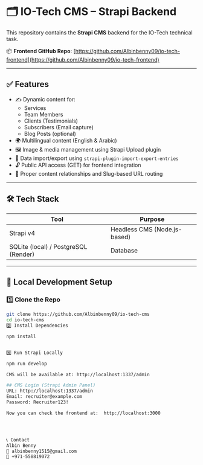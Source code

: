 # 🗂 IO-Tech CMS – Strapi Backend

This repository contains the **Strapi CMS** backend for the IO-Tech technical task.  



📦 **Frontend GitHub Repo**: [https://github.com/Albinbenny09/io-tech-frontend](https://github.com/Albinbenny09/io-tech-frontend)

---

## ✅ Features

- ✍️ Dynamic content for:
  - Services
  - Team Members
  - Clients (Testimonials)
  - Subscribers (Email capture)
  - Blog Posts (optional)
- 🌍 Multilingual content (English & Arabic)
- 🖼️ Image & media management using Strapi Upload plugin
- 🔄 Data import/export using `strapi-plugin-import-export-entries`
- 🔓 Public API access (GET) for frontend integration
- 🧾 Proper content relationships and Slug-based URL routing

---

## 🛠️ Tech Stack

| Tool          | Purpose                      |
|---------------|-------------------------------|
| Strapi v4     | Headless CMS (Node.js-based)  |
| SQLite (local) / PostgreSQL (Render) | Database |


---

## 🚀 Local Development Setup

### 1️⃣ Clone the Repo

```bash
git clone https://github.com/Albinbenny09/io-tech-cms
cd io-tech-cms
2️⃣ Install Dependencies

npm install


4️⃣ Run Strapi Locally

npm run develop

CMS will be available at: http://localhost:1337/admin

## CMS Login (Strapi Admin Panel)
URL: http://localhost:1337/admin
Email: recruiter@example.com
Password: Recruiter123!

Now you can check the frontend at:  http://localhost:3000




📞 Contact
Albin Benny
📧 albinbenny1515@gmail.com
📱 +971-558819072
